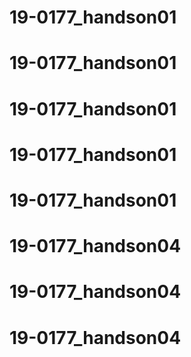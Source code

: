 # 19-0177_handson01
# 19-0177_handson01
# 19-0177_handson01
# 19-0177_handson01
# 19-0177_handson01
# 19-0177_handson04
# 19-0177_handson04
# 19-0177_handson04
